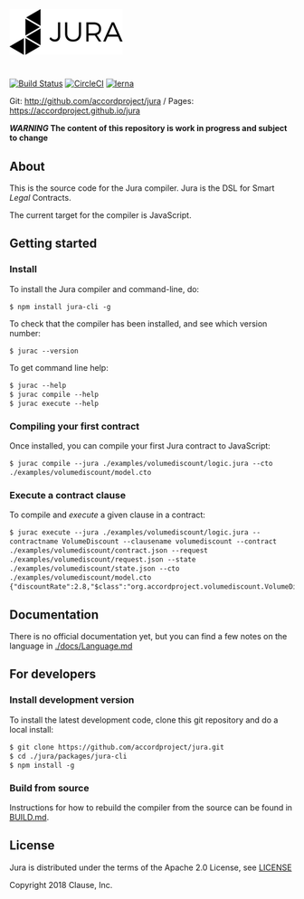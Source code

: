 ![Jura](./docs/juralogo.png)

#

[![Build Status](https://travis-ci.org/accordproject/jura.svg?branch=master)](https://travis-ci.org/accordproject/jura)
[![CircleCI](https://circleci.com/gh/accordproject/jura.svg?style=shield)](https://circleci.com/gh/accordproject/jura)
[![lerna](https://img.shields.io/badge/maintained%20with-lerna-cc00ff.svg)](https://lernajs.io/)

Git: http://github.com/accordproject/jura / Pages: https://accordproject.github.io/jura

**_WARNING_ The content of this repository is work in progress and subject to change**

## About

This is the source code for the Jura compiler. Jura is the DSL for Smart *Legal* Contracts.

The current target for the compiler is JavaScript.

## Getting started

### Install

To install the Jura compiler and command-line, do:
```
$ npm install jura-cli -g
```

To check that the compiler has been installed, and see which version number:
```
$ jurac --version
```

To get command line help:
```
$ jurac --help
$ jurac compile --help
$ jurac execute --help
```

### Compiling your first contract

Once installed, you can compile your first Jura contract to JavaScript:
```
$ jurac compile --jura ./examples/volumediscount/logic.jura --cto ./examples/volumediscount/model.cto
```

### Execute a contract clause

To compile and _execute_ a given clause in a contract:

```
$ jurac execute --jura ./examples/volumediscount/logic.jura --contractname VolumeDiscount --clausename volumediscount --contract ./examples/volumediscount/contract.json --request ./examples/volumediscount/request.json --state ./examples/volumediscount/state.json --cto ./examples/volumediscount/model.cto
{"discountRate":2.8,"$class":"org.accordproject.volumediscount.VolumeDiscountResponse"}
```

## Documentation

There is no official documentation yet, but you can find a few notes on the language in [./docs/Language.md](./docs/Language.md)

## For developers

### Install development version

To install the latest development code, clone this git repository and do a local install:
```
$ git clone https://github.com/accordproject/jura.git
$ cd ./jura/packages/jura-cli
$ npm install -g
```

### Build from source

Instructions for how to rebuild the compiler from the source can be found in [BUILD.md](BUILD.md).

## License

Jura is distributed under the terms of the Apache 2.0 License, see
[LICENSE](LICENSE)

Copyright 2018 Clause, Inc.


